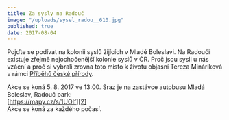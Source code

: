 ```yaml
---
title: Za sysly na Radouč
image: "/uploads/sysel_radou__610.jpg"
published: true
date: 2017-08-04
---
```

Pojďte se podívat na kolonii syslů žijících v Mladé Boleslavi. Na
Radouči existuje zřejmě nejochočenější kolonie syslů v ČR. Proč jsou
sysli u nás vzácní a proč si vybrali zrovna toto místo k životu objasní
Tereza Mináriková v rámci [Příběhů české přírody][1].

Akce se koná 5. 8. 2017 ve 13:00. Sraz je na zastávce autobusu Mladá
Boleslav, Radouč park:  
[https://mapy.cz/s/1UOIf][2]  
Akce se koná za každého počasí.


[1]: https://www.facebook.com/pribehyceskeprirody/
[2]: https://mapy.cz/s/1UOIf
